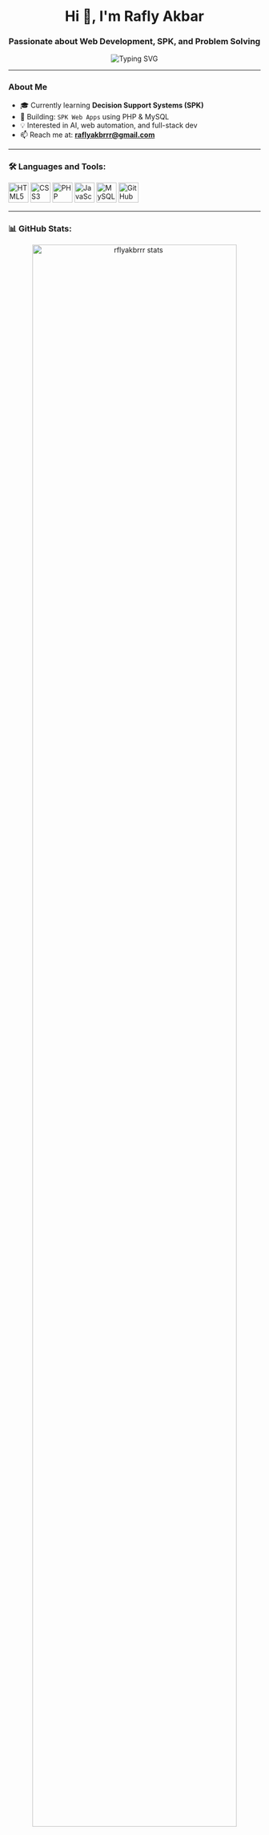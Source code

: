 <h1 align="center">Hi 👋, I'm Rafly Akbar</h1>
<h3 align="center">Passionate about Web Development, SPK, and Problem Solving</h3>

<p align="center">
  <img src="https://readme-typing-svg.demolab.com?font=Fira+Code&size=22&pause=1000&center=true&vCenter=true&width=435&lines=Welcome+to+my+GitHub!;Web+Developer+%7C+SPK+Builder+%7C+Learner" alt="Typing SVG" />
</p>

---

###  About Me

- 🎓 Currently learning **Decision Support Systems (SPK)**
- 🔧 Building: `SPK Web Apps` using PHP & MySQL
- 💡 Interested in AI, web automation, and full-stack dev
- 📫 Reach me at: **[raflyakbrrr@gmail.com](mailto:raflyakbrrr@gmail.com)**

---

### 🛠️ Languages and Tools:

<p align="left">
  <img src="https://cdn.jsdelivr.net/gh/devicons/devicon/icons/html5/html5-original.svg" height="40" alt="HTML5"/>
  <img src="https://cdn.jsdelivr.net/gh/devicons/devicon/icons/css3/css3-original.svg" height="40" alt="CSS3"/>
  <img src="https://cdn.jsdelivr.net/gh/devicons/devicon/icons/php/php-original.svg" height="40" alt="PHP"/>
  <img src="https://cdn.jsdelivr.net/gh/devicons/devicon/icons/javascript/javascript-original.svg" height="40" alt="JavaScript"/>
  <img src="https://cdn.jsdelivr.net/gh/devicons/devicon/icons/mysql/mysql-original.svg" height="40" alt="MySQL"/>
  <img src="https://cdn.jsdelivr.net/gh/devicons/devicon/icons/github/github-original.svg" height="40" alt="GitHub"/>
</p>

---

### 📊 GitHub Stats:

<p align="center">
  <img src="https://github-readme-stats.vercel.app/api?username=rflyakbrrr&show_icons=true&theme=tokyonight" alt="rflyakbrrr stats" width="90%" />
  <img src="https://github-readme-streak-stats.herokuapp.com/?user=rflyakbrrr&theme=tokyonight" alt="rflyakbrrr streak" width="90%" />
</p>

---

### ⚡ Fun Fact:

> “Every bug I fix teaches me something. Every feature I ship makes me better.” 🛠️

---

### 🔗 Let's Connect:

[![LinkedIn](https://img.shields.io/badge/-LinkedIn-blue?style=flat-square&logo=linkedin)](https://linkedin.com)
[![Instagram](https://img.shields.io/badge/-Instagram-E4405F?style=flat-square&logo=instagram&logoColor=white)](https://instagram.com)



<!--
**rflyakbrrr/rflyakbrrr** is a ✨ _special_ ✨ repository because its `README.md` (this file) appears on your GitHub profile.

Here are some ideas to get you started:

- 🔭 I’m currently working on ...
- 🌱 I’m currently learning ...
- 👯 I’m looking to collaborate on ...
- 🤔 I’m looking for help with ...
- 💬 Ask me about ...
- 📫 How to reach me: ...
- 😄 Pronouns: ...
- ⚡ Fun fact: ...
-->
